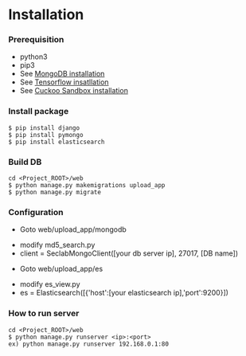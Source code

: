 # Installation
### Prerequisition
* python3
* pip3
* See [MongoDB installation](./installation/mongodb/installation.md)
* See [Tensorflow insatllation](./installation/tensorflow/abc.md)
* See [Cuckoo Sandbox installation](./installation/cuckoo/cuckoo.md)

### Install package
```
$ pip install django
$ pip install pymongo
$ pip install elasticsearch
```

### Build DB
```
cd <Project_ROOT>/web
$ python manage.py makemigrations upload_app
$ python manage.py migrate
```

### Configuration
* Goto web/upload_app/mongodb
 - modify md5_search.py
 - client = SeclabMongoClient([your db server ip], 27017, [DB name])


* Goto web/upload_app/es
 - modify es_view.py
 - es = Elasticsearch([{'host':[your elasticsearch ip],'port':9200}])

### How to run server
```
cd <Project_ROOT>/web
$ python manage.py runserver <ip>:<port>
ex) python manage.py runserver 192.168.0.1:80
```
